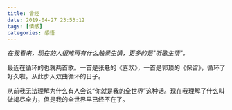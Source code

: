 ```yaml
---
title: 曾经
date: 2019-04-27 23:53:12
tags: [情感]
categories: 感悟
---
```

*在我看来，现在的人很难再有什么触景生情，更多的是"听歌生情"。*

最近在循环的也就两首歌。一首是张悬的《喜欢》，一首是郭顶的《保留》，循环了好久啦。从此步入双曲循环的日子。

从前我无法理解为什么有人会说“你就是我的全世界”这种话。现在我理解了什么叫做竭尽全力，但是我的全世界早已经不在了。
